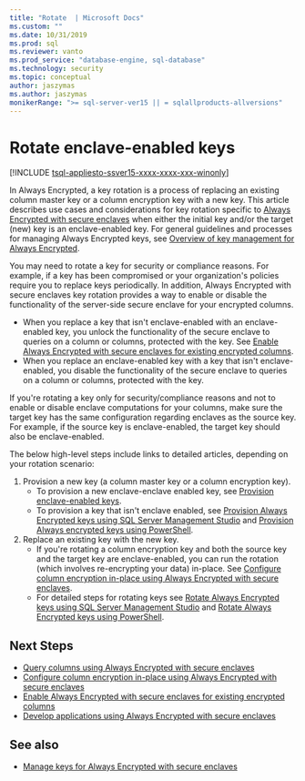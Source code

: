 ```yaml
---
title: "Rotate  | Microsoft Docs"
ms.custom: ""
ms.date: 10/31/2019
ms.prod: sql
ms.reviewer: vanto
ms.prod_service: "database-engine, sql-database"
ms.technology: security
ms.topic: conceptual
author: jaszymas
ms.author: jaszymas
monikerRange: ">= sql-server-ver15 || = sqlallproducts-allversions"
---
```

# Rotate enclave-enabled keys
[!INCLUDE [tsql-appliesto-ssver15-xxxx-xxxx-xxx-winonly](../../../includes/tsql-appliesto-ssver15-xxxx-xxxx-xxx-winonly.md)]

In Always Encrypted, a key rotation is a process of replacing an existing column master key or a column encryption key with a new key. This article describes use cases and considerations for key rotation specific to  [Always Encrypted with secure enclaves](always-encrypted-enclaves.md) when either the initial key and/or the target (new) key is an enclave-enabled key. For general guidelines and processes for managing Always Encrypted keys, see [Overview of key management for Always Encrypted](overview-of-key-management-for-always-encrypted.md). 

You may need to rotate a key for security or compliance reasons. For example, if a key has been compromised or your organization's policies require you to replace keys periodically. In addition, Always Encrypted with secure enclaves key rotation provides a way to enable or disable the functionality of the server-side secure enclave for your encrypted columns.
- When you replace a key that isn't enclave-enabled with an enclave-enabled key, you unlock the functionality of the secure enclave to queries on a column or columns, protected with the key. See [Enable Always Encrypted with secure enclaves for existing encrypted columns](always-encrypted-enclaves-enable-for-encrypted-columns.md).
 - When you replace an enclave-enabled key with a key that isn't enclave-enabled, you disable the functionality of the secure enclave to queries on a column or columns, protected with the key.

If you're rotating a key only for security/compliance reasons and not to enable or disable enclave computations for your columns, make sure the target key has the same configuration regarding enclaves as the source key. For example, if the source key is enclave-enabled, the target key should also be enclave-enabled.

The below high-level steps include links to detailed articles, depending on your rotation scenario:

1. Provision a new key (a column master key or a column encryption key).
    - To provision a new enclave-enclave enabled key, see [Provision enclave-enabled keys](always-encrypted-enclaves-provision-keys.md).
    - To provision a key that isn't enclave enabled, see [Provision Always Encrypted keys using SQL Server Management Studio](configure-always-encrypted-keys-using-ssms.md) and [Provision Always encrypted keys using PowerShell](configure-always-encrypted-keys-using-powershell.md).
2. Replace an existing key with the new key.
    - If you're rotating a column encryption key and both the source key and the target key are enclave-enabled, you can run the rotation (which involves re-encrypting your data) in-place. See [Configure column encryption in-place using Always Encrypted with secure enclaves](always-encrypted-enclaves-configure-encryption.md).
    - For detailed steps for rotating keys see [Rotate Always Encrypted keys using SQL Server Management Studio](rotate-always-encrypted-keys-using-ssms.md) and [Rotate Always Encrypted keys using PowerShell](rotate-always-encrypted-keys-using-powershell.md).

    
## Next Steps
- [Query columns using Always Encrypted with secure enclaves](always-encrypted-enclaves-query-columns.md)
- [Configure column encryption in-place using Always Encrypted with secure enclaves](always-encrypted-enclaves-configure-encryption.md)
- [Enable Always Encrypted with secure enclaves for existing encrypted columns](always-encrypted-enclaves-enable-for-encrypted-columns.md)
- [Develop applications using Always Encrypted with secure enclaves](always-encrypted-enclaves-client-development.md)  

## See also  
- [Manage keys for Always Encrypted with secure enclaves](always-encrypted-enclaves-manage-keys.md)

